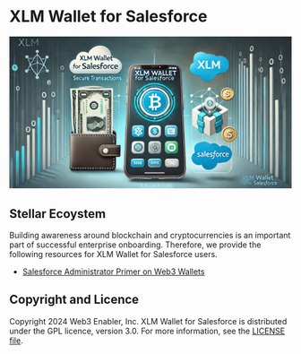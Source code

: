# XLM Wallet for Salesforce

![](documentation-and-images/XLM-wallet-for-Salesforce-thumbnail.png)


## Stellar Ecoystem

Building awareness around blockchain and cryptocurrencies is an important part of successful enterprise onboarding. Therefore, we provide the following resources for XLM Wallet for Salesforce users.
* [Salesforce Administrator Primer on Web3 Wallets](https://github.com/MuKnSys/XLM-wallet-for-Salesforce/blob/main/documentation-and-images/A%20Salesforce%20Administrator%20Primer%20on%20Web3%20Wallets.pdf)


## Copyright and Licence

Copyright 2024 Web3 Enabler, Inc. XLM Wallet for Salesforce is distributed under the GPL licence, version 3.0. For more information, see the [LICENSE file](https://github.com/MuKnSys/XLM-wallet-for-Salesforce/blob/main/LICENSE).
